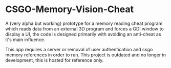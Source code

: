 # CSGO-Memory-Vision-Cheat
A (very alpha but working) prototype for a memory reading cheat program which reads data from an external 3D program and forces a GDI window to display a UI, the code is designed primarily with avoiding an anti-cheat as it's main influence.

This app requires a server or removal of user authentication and csgo memory references in order to run. This project is outdated and no longer in development, this is hosted for reference only.
